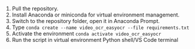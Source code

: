 1) Pull the repository.
2) Install Anaconda or miniconda for virtual environment management.
3) Switch to the repository folder, open it in Anaconda Prompt.
4) Type
   ```conda create --name video_ocr_easyocr --file requirements.txt```
5) Activate the environment
   ```conda activate video_ocr_easyocr```
6) Run the script in virtual environment Python shell/VS Code terminal

